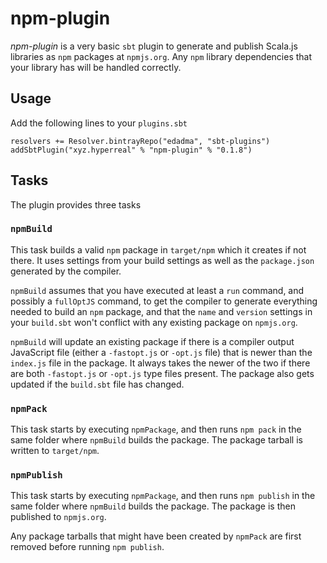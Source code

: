 npm-plugin
==========

*npm-plugin* is a very basic `sbt` plugin to generate and publish Scala.js libraries as `npm` packages at `npmjs.org`. Any `npm` library dependencies that your library has will be handled correctly.

Usage
-----

Add the following lines to your `plugins.sbt`

    resolvers += Resolver.bintrayRepo("edadma", "sbt-plugins")
    addSbtPlugin("xyz.hyperreal" % "npm-plugin" % "0.1.8")
    
Tasks
-----

The plugin provides three tasks

### `npmBuild`

This task builds a valid `npm` package in `target/npm` which it creates if not there. It uses settings from your build settings as well as the `package.json` generated by the compiler.

`npmBuild` assumes that you have executed at least a `run` command, and possibly a `fullOptJS` command, to get the compiler to generate everything needed to build an `npm` package, and that the `name` and `version` settings in your `build.sbt` won't conflict with any existing package on `npmjs.org`.

`npmBuild` will update an existing package if there is a compiler output JavaScript file (either a `-fastopt.js` or `-opt.js` file) that is newer than the `index.js` file in the package. It always takes the newer of the two if there are both `-fastopt.js` or `-opt.js` type files present. The package also gets updated if the `build.sbt` file has changed.

### `npmPack`
This task starts by executing `npmPackage`, and then runs `npm pack` in the same folder where `npmBuild` builds the package. The package tarball is written to `target/npm`.

### `npmPublish`

This task starts by executing `npmPackage`, and then runs `npm publish` in the same folder where `npmBuild` builds the package. The package is then published to `npmjs.org`.

Any package tarballs that might have been created by `npmPack` are first removed before running `npm publish`.
